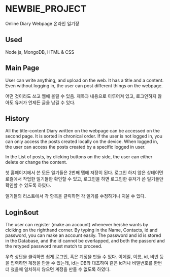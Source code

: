 # NEWBIE_PROJECT

Online Diary Webpage
온라인 일기장

## Used

Node js, MongoDB, HTML & CSS

## Main Page

User can write anything, and upload on the web. It has a title and a content. Even without logging in, the user can post different things on the webpage.

어떤 것이라도 쓰고 웹에 올릴 수 있음. 제목과 내용으로 이루어져 있고, 로그인하지 않아도 유저가 언제든 글을 남길 수 있다.

## History

All the title-content Diary written on the webpage can be accessed on the second page. It is sorted in chronical order. If the user is not logged in, you can only access the posts created locally on the device. When logged in, the user can access the posts created by a specific logged in user. 

In the List of posts, by clicking buttons on the side, the user can either delete or change the content. 

첫 홈페이지에서 쓴 모든 일기들은 2번째 탭에 저장이 된다. 로그인 하지 않은 상태이면 로컬에서 작업한 일기들만 확인할 수 있고, 로그인을 하면 로그인한 유저가 쓴 일기들만 확인할 수 있도록 하였다. 

일기들의 리스트에서 각 항목을 클릭하면 각 일기를 수정하거나 지울 수 있다. 

## Login&out

The user can register (make an account) whenever he/she wants by clciking on the righthand corner. By typing in the Name, Contacts, id and password, you can make an account easily. The password and id is stored in the Database, and the id cannot be overlapped, and both the passord and the retyped password must match to proceed. 

우측 상단을 클릭하면 쉽게 로그인, 혹은 계정을 만들 수 있다. 이메일, 이름, id, 비번 등을 입력하면 계정을 만들 수 있는데, id는 DB와 대조하여 같은 id거나 비밀번호를 한번 더 쳤을때 일치하지 않으면 계정을 만들 수 없도록 하였다. 

